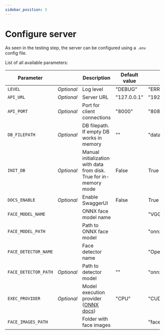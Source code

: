 ```yaml
---
sidebar_position: 3
---
```


# Configure server

As seen in the testing step, the server can be configured using a `.env` config file.


List of all available parameters:


| Parameter            |            | Description                                                        | Default value | Example                          |
| -------------------- | ---------- | ------------------------------------------------------------------ | ------------- | -------------------------------- |
| `LEVEL`              | _Optional_ | Log level                                                          | "DEBUG"       | "ERROR"                          |
| `API_URL`            | _Optional_ | Server URL                                                         | "127.0.0.1"   | "192.168.1.5"                    |
| `API_PORT`           | _Optional_ | Port for client connections                                        | "8000"        | "8080"                           |
| `DB_FILEPATH`        | _Optional_ | DB filepath. If empty DB works in memory                           | ""            | "database.db"                    |
| `INIT_DB`            | _Optional_ | Manual initialization with data from disk. True for in-memory mode | False         | True                             |
| `DOCS_ENABLE`        | _Optional_ | Enable SwaggerUI                                                   | False         | True                             |
| `FACE_MODEL_NAME`    |            | ONNX face model name                                               |               | "VGG-Face"                       |
| `FACE_MODEL_PATH`    |            | Path to ONNX face model                                            |               | "onnx_models/vgg_face.onnx"      |
| `FACE_DETECTOR_NAME` |            | Face detector name                                                 |               | "OpenCV"                         |
| `FACE_DETECTOR_PATH` | _Optional_ | Path to detector model                                             | ""            | "onnx_models/face_detector.onnx" |
| `EXEC_PROVIDER`      | _Optional_ | Model execution provider ([ONNX docs](https://onnxruntime.ai/docs/execution-providers/#summary-of-supported-execution-providers))                                           | "CPU"         | "CUDA"                           |
| `FACE_IMAGES_PATH`   |            | Folder with face images                                            |               | "face_img"                       |
